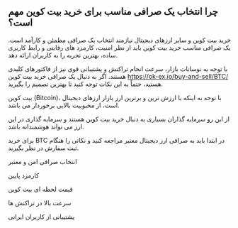 

## چرا انتخاب یک صرافی مناسب برای خرید بیت کوین مهم است؟

خرید بیت کوین و سایر ارزهای دیجیتال نیازمند انتخاب یک صرافی مطمئن و کارآمد است. یک صرافی مناسب خرید بیت کوین باید از نظر امنیت، کارمزد های رقابتی و رابط کاربری ساده، بهترین تجربه را به کاربران ارائه دهد.

با توجه به نوسانات بازار، سرعت انجام تراکنش و پشتیبانی قوی نیز از فاکتورهای کلیدی هستند. اگر به دنبال یک صرافی خرید بیت کوین https://ok-ex.io/buy-and-sell/BTC/ هستید، حتماً به این نکات توجه کنید تا بهترین تصمیم را بگیرید.

بیت کوین (Bitcoin)، با توجه به اینکه با ارزش ترین و برترین ارز بازار ارزهای دیجیتال است، از محبوبیت بالایی برخوردار می باشد.

از این رو سرمایه گذاران بسیاری به دنبال خرید بیت کوین هستند و سرمایه گذاری در این ارز می تواند هوشمندانه باشد.


برای خرید BTC در ابتدا باید به صرافی ارز دیجیتال معتبر مراجعه کنید و نکاتی را هنگام ثبت سفارش در نظر بگیرید.

  

انتخاب صرافی امن و معتبر

کارمزد پایین

قیمت لحظه ای بیت کوین

سرعت بالا در تراکنش ها

پشتیبانی از کاربران ایرانی
